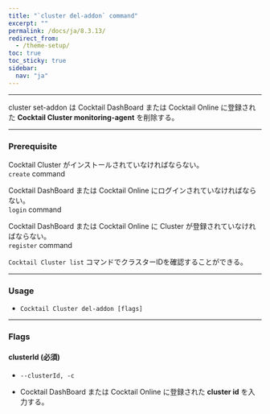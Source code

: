 ```yaml
---
title: "`cluster del-addon` command"
excerpt: ""
permalink: /docs/ja/8.3.13/
redirect_from:
  - /theme-setup/
toc: true
toc_sticky: true
sidebar:
  nav: "ja"
---
```


---
cluster set-addon は Cocktail DashBoard または Cocktail Online に登録された **Cocktail Cluster monitoring-agent** を削除する。 

---

### Prerequisite
Cocktail Cluster がインストールされていなければならない。  
`create` command 

Cocktail DashBoard または Cocktail Online にログインされていなければならない。  
`login` command 

Cocktail DashBoard または Cocktail Online に Cluster が登録されていなければならない。  
`register` command 

`Cocktail Cluster list` コマンドでクラスターIDを確認することができる。

----
### Usage

* `Cocktail Cluster del-addon [flags]`

----
### Flags

#### clusterId (必須)

* `--clusterId, -c`

* Cocktail DashBoard または Cocktail Online に登録された **cluster id** を入力する。
